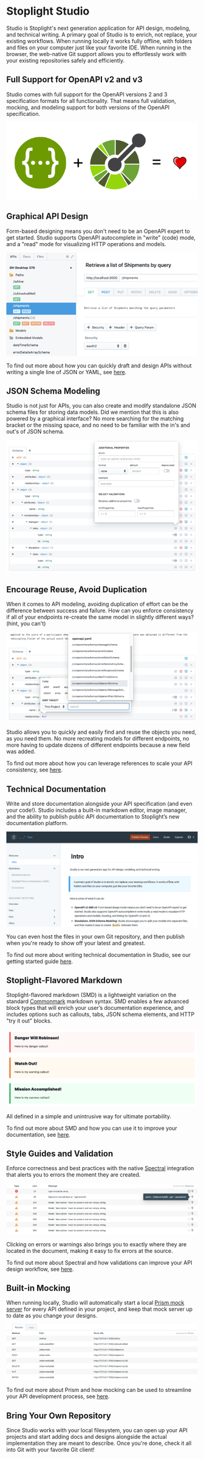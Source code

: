 # Stoplight Studio

Studio is Stoplight's next generation application for API design, modeling, and technical writing. A primary goal of Studio is to enrich, not replace, your existing workflows. When running locally it works fully offline, with folders and files on your computer just like your favorite IDE. When running in the browser, the web-native Git support allows you to effortlessly work with your existing repositories safely and efficiently.

## Full Support for OpenAPI v2 and v3

Studio comes with full support for the OpenAPI versions 2 and 3 specification formats for all functionality. That means full validation, mocking, and modeling support for both versions of the OpenAPI specification.

![Studio loves Swagger + OpenAPI](assets/images/openapi_swagger_equal_heart.png)

## Graphical API Design

Form-based designing means you don't need to be an OpenAPI expert to get started. Studio supports OpenAPI autocomplete in "write" (code) mode, and a "read" mode for visualizing HTTP operations and models.

![Graphical Design for OpenAPI](assets/images/form-editor.png)

To find out more about how you can quickly draft and design APIs without writing a single line of JSON or YAML, see [here](designing-apis/10-getting-started).

## JSON Schema Modeling

Studio is not just for APIs, you can also create and modify standalone JSON schema files for storing data models. Did we mention that this is also powered by a graphical interface? No more searching for the matching bracket or the missing space, and no need to be familiar with the in's and out's of JSON schema.

![](assets/images/jse-sample.png)

## Encourage Reuse, Avoid Duplication

When it comes to API modeling, avoiding duplication of effort can be the difference between success and failure. How can you enforce consistency if all of your endpoints re-create the same model in slightly different ways? (hint, you can't)

![Studio's graphical JSON schema editor allows you to quickly find models to reference](assets/images/jse-sample2.png)

Studio allows you to quickly and easily find and reuse the objects you need, as you need them. No more recreating models for different endpoints, no more having to update dozens of different endpoints because a new field was added.

To find out more about how you can leverage references to scale your API consistency, see [here](designing-apis/using-references).

## Technical Documentation

Write and store documentation alongside your API specification (and even your code!). Studio includes a built-in markdown editor, image manager, and the ability to publish public API documentation to Stoplight’s new documentation platform.

![Create beautiful and easy-to-use API reference documentation](assets/images/technical-documentation.png)

You can even host the files in your own Git repository, and then publish when you're ready to show off your latest and greatest. 

To find out more about writing technical documentation in Studio, see our getting started guide [here](Documentation/10-getting-started).

## Stoplight-Flavored Markdown

Stoplight-flavored markdown (SMD) is a lightweight variation on the standard [Commonmark](https://commonmark.org/) markdown syntax. SMD enables a few advanced block types that will enrich your user’s documentation experience, and includes options such as callouts, tabs, JSON schema elements, and HTTP "try it out" blocks.

![Different themed elements are now supported with SMD](assets/images/markdown1.png)

All defined in a simple and unintrusive way for ultimate portability. 

To find out more about SMD and how you can use it to improve your documentation, see [here](Documentation/stoplight-flavored-markdown).

## Style Guides and Validation

Enforce correctness and best practices with the native [Spectral](https://stoplight.io/spectral/) integration that alerts you to errors the moment they are created.

![Spectral validates and lints your APIs to ensure they are correct and functional](assets/images/spectral1.png)

Clicking on errors or warnings also brings you to exactly where they are located in the document, making it easy to fix errors at the source. 

To find out more about Spectral and how validations can improve your API design workflow, see [here](designing-apis/validation-style-guide).

## Built-in Mocking

When running locally, Studio will automatically start a local [Prism mock server](https://stoplight.io/prism/) for every API defined in your project, and keep that mock server up to date as you change your designs.

![Mocking allows you to quickly test the look and feel of your API before jumping into the code](assets/images/studio-mocking.png)

To find out more about Prism and how mocking can be used to streamline your API development process, see [here](designing-apis/mocking).

## Bring Your Own Repository

Since Studio works with your local filesystem, you can open up your API projects and start adding docs and designs alongside the actual implementation they are meant to describe. Once you're done, check it all into Git with your favorite Git client!


